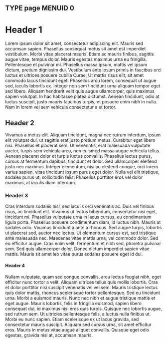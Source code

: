 TYPE page
MENUID 0
---
# Header 1

Lorem ipsum dolor sit amet, consectetur adipiscing elit. Mauris sed accumsan sapien. Phasellus consequat metus sit amet est imperdiet vestibulum. Morbi vitae placerat mauris. Etiam ac mauris finibus, sagittis augue vitae, tempus dolor. Mauris egestas maximus urna eu fringilla. Pellentesque et pulvinar mi. Phasellus massa ipsum, mattis vel ipsum dictum, pretium dignissim dui. Vestibulum ante ipsum primis in faucibus orci luctus et ultrices posuere cubilia Curae; Ut mattis risus elit, sit amet commodo lacus tincidunt eget. Phasellus arcu lorem, consequat ut augue sed, iaculis lobortis ex. Integer non sem tincidunt urna aliquam tempor eget sed libero. Aliquam hendrerit velit quis augue ullamcorper, quis maximus sapien volutpat. In hac habitasse platea dictumst. Aenean tincidunt, odio at luctus suscipit, justo mauris faucibus turpis, et posuere enim nibh in nulla. Nam in lorem vel sem vehicula consectetur a et tortor.

## Header 2

Vivamus a metus elit. Aliquam tincidunt, magna nec rutrum interdum, ipsum elit volutpat dui, ut sagittis erat justo pretium metus. Curabitur eget libero nisi. Phasellus et placerat sem. Ut venenatis, erat malesuada vulputate auctor, turpis sem vehicula arcu, non euismod massa augue vehicula tellus. Aenean placerat dolor et turpis luctus convallis. Phasellus lectus purus, cursus at fermentum dapibus, tincidunt et dolor. Sed ullamcorper eleifend justo nec maximus. Integer elementum, nisi ac eleifend congue, orci lorem varius sapien, vitae tincidunt ipsum purus eget dolor. Nulla vel elit tristique, sodales purus ut, sollicitudin felis. Phasellus porttitor eros vel dolor maximus, at iaculis diam interdum.

### Header 3

Cras interdum sodales nisl, sed iaculis orci venenatis ac. Duis vel finibus risus, ac tincidunt elit. Vivamus ut lectus bibendum, consectetur nisi eget, tincidunt mi. Phasellus vulputate urna in lacus cursus, eu condimentum ligula porta. Phasellus posuere condimentum diam, id luctus nibh. Mauris at sodales odio. Vivamus tincidunt a ante a rhoncus. Sed augue turpis, lobortis ut placerat sed, auctor nec lectus. Ut elementum cursus est, sed tristique ante malesuada nec. Maecenas vitae mattis urna, vel commodo dolor. Sed eu efficitur augue. Cras enim velit, fermentum et nibh sed, pharetra pulvinar sem. Sed quis ullamcorper dolor. Donec dictum imperdiet sapien vitae mattis. Mauris sit amet leo vitae purus sodales posuere eget id dui.

#### Header 4

Nullam vulputate, quam sed congue convallis, arcu lectus feugiat nibh, eget efficitur nunc tortor a velit. Aliquam ultrices tellus quis mollis lobortis. Cras et dolor porttitor nisi suscipit venenatis vel vel sem. Mauris tristique lectus quis dolor mattis, rhoncus scelerisque tortor pellentesque. Sed eu tincidunt urna. Morbi a euismod mauris. Nunc nec nibh et augue tristique mattis et eget augue. Mauris lobortis, felis in fringilla euismod, sapien libero consequat dui, id maximus nisi eros quis turpis. Quisque nec lobortis augue, sed rutrum sem. Ut ultricies pellentesque felis, a luctus nulla finibus ut. Morbi eu nunc sapien. Etiam scelerisque ex ut lacus gravida, sed consectetur mauris suscipit. Aliquam sed cursus urna, sit amet efficitur eros. Mauris in metus vitae augue aliquet convallis. Quisque eget odio egestas, gravida nisl at, accumsan mauris.

